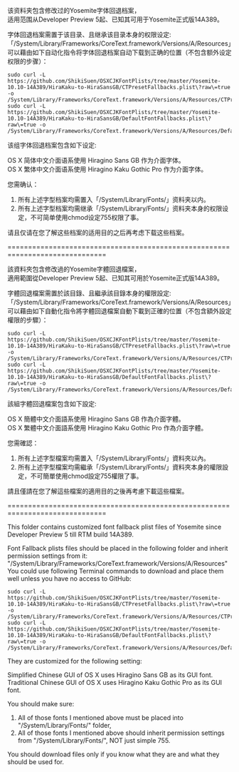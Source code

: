 该资料夹包含修改过的Yosemite字体回退档案，<br>
适用范围从Developer Preview 5起、已知其可用于Yosemite正式版14A389。<br>

字体回退档案需置于该目录、且继承该目录本身的权限设定:<br>
「/System/Library/Frameworks/CoreText.framework/Versions/A/Resources」<br>
可以藉由如下自动化指令将字体回退档案自动下载到正确的位置（不包含额外设定权限的步骤）：<br>
<pre><code>sudo curl -L https://github.com/ShikiSuen/OSXCJKFontPlists/tree/master/Yosemite-10.10-14A389/HiraKaku-to-HiraSansGB/CTPresetFallbacks.plist\?raw\=true -o /System/Library/Frameworks/CoreText.framework/Versions/A/Resources/CTPresetFallbacks.plist
sudo curl -L https://github.com/ShikiSuen/OSXCJKFontPlists/tree/master/Yosemite-10.10-14A389/HiraKaku-to-HiraSansGB/DefaultFontFallbacks.plist\?raw\=true -o /System/Library/Frameworks/CoreText.framework/Versions/A/Resources/DefaultFontFallbacks.plist</code></pre>

该组字体回退档案包含如下设定:<br>

OS X 简体中文介面语系使用 Hiragino Sans GB 作为介面字体。<br>
OS X 繁体中文介面语系使用 Hiragino Kaku Gothic Pro 作为介面字体。<br>

您需确认：<br>
1. 所有上述字型档案均需置入「/System/Library/Fonts/」资料夹以内。<br>
2. 所有上述字型档案均需继承「/System/Library/Fonts/」资料夹本身的权限设定，不可简单使用chmod设定755权限了事。<br>

请且仅请在您了解这些档案的适用目的之后再考虑下载这些档案。<br>

==============================================================================<br>

該資料夾包含修改過的Yosemite字體回退檔案，<br>
適用範圍從Developer Preview 5起、已知其可用於Yosemite正式版14A389。<br>

字體回退檔案需置於該目錄、且繼承該目錄本身的權限設定:<br>
「/System/Library/Frameworks/CoreText.framework/Versions/A/Resources」<br>
可以藉由如下自動化指令將字體回退檔案自動下載到正確的位置（不包含額外設定權限的步驟）：<br>
<pre><code>sudo curl -L https://github.com/ShikiSuen/OSXCJKFontPlists/tree/master/Yosemite-10.10-14A389/HiraKaku-to-HiraSansGB/CTPresetFallbacks.plist\?raw\=true -o /System/Library/Frameworks/CoreText.framework/Versions/A/Resources/CTPresetFallbacks.plist
sudo curl -L https://github.com/ShikiSuen/OSXCJKFontPlists/tree/master/Yosemite-10.10-14A389/HiraKaku-to-HiraSansGB/DefaultFontFallbacks.plist\?raw\=true -o /System/Library/Frameworks/CoreText.framework/Versions/A/Resources/DefaultFontFallbacks.plist</code></pre>

該組字體回退檔案包含如下設定:<br>

OS X 簡體中文介面語系使用 Hiragino Sans GB 作為介面字體。<br>
OS X 繁體中文介面語系使用 Hiragino Kaku Gothic Pro 作為介面字體。<br>

您需確認：<br>
1. 所有上述字型檔案均需置入「/System/Library/Fonts/」資料夾以內。<br>
2. 所有上述字型檔案均需繼承「/System/Library/Fonts/」資料夾本身的權限設定，不可簡單使用chmod設定755權限了事。<br>

請且僅請在您了解這些檔案的適用目的之後再考慮下載這些檔案。<br>

==============================================================================<br>

This folder contains customized font fallback plist files of Yosemite since Developer Preview 5 till RTM build 14A389.<br>

Font Fallback plists files should be placed in the following folder and inherit permission settings from it:<br>
"/System/Library/Frameworks/CoreText.framework/Versions/A/Resources"<br>
You could use following Terminal commands to download and place them well unless you have no access to GitHub:<br>
<pre><code>sudo curl -L https://github.com/ShikiSuen/OSXCJKFontPlists/tree/master/Yosemite-10.10-14A389/HiraKaku-to-HiraSansGB/CTPresetFallbacks.plist\?raw\=true -o /System/Library/Frameworks/CoreText.framework/Versions/A/Resources/CTPresetFallbacks.plist
sudo curl -L https://github.com/ShikiSuen/OSXCJKFontPlists/tree/master/Yosemite-10.10-14A389/HiraKaku-to-HiraSansGB/DefaultFontFallbacks.plist\?raw\=true -o /System/Library/Frameworks/CoreText.framework/Versions/A/Resources/DefaultFontFallbacks.plist</code></pre>

They are customized for the following setting:<br>

Simplified Chinese GUI of OS X uses Hiragino Sans GB as its GUI font.<br>
Traditional Chinese GUI of OS X uses Hiragino Kaku Gothic Pro as its GUI font.<br>

You should make sure:<br>
1. All of those fonts I mentioned above must be placed into "/System/Library/Fonts/" folder,<br>
2. All of those fonts I mentioned above should inherit permission settings from "/System/Library/Fonts/", NOT just simple 755.<br>

You should download files only if you know what they are and what they should be used for.<br>
